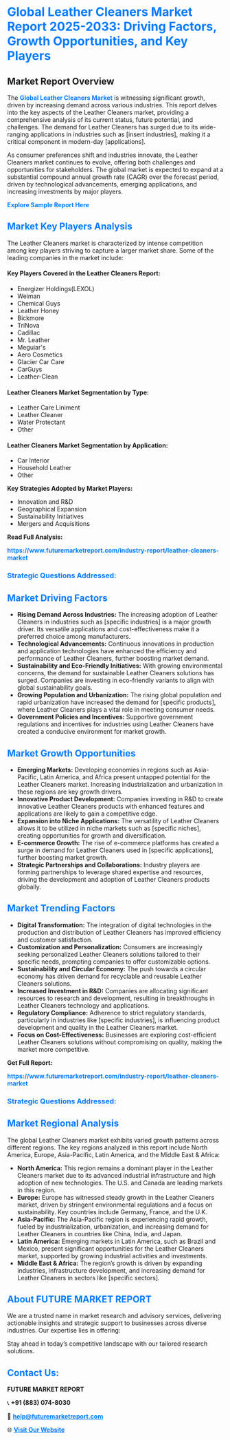 <h1 style="color: #007BFF;">Global Leather Cleaners Market Report 2025-2033: Driving Factors, Growth Opportunities, and Key Players</h1>

<section id="overview">
<h2>Market Report Overview</h2>
<p>The <a href="https://www.futuremarketreport.com/industry-report/leather-cleaners-market" style="color: #007BFF; text-decoration: none;"><strong>Global Leather Cleaners Market</strong></a> is witnessing significant growth, driven by increasing demand across various industries. This report delves into the key aspects of the Leather Cleaners market, providing a comprehensive analysis of its current status, future potential, and challenges. The demand for Leather Cleaners has surged due to its wide-ranging applications in industries such as [insert industries], making it a critical component in modern-day [applications].</p>
<p>As consumer preferences shift and industries innovate, the Leather Cleaners market continues to evolve, offering both challenges and opportunities for stakeholders. The global market is expected to expand at a substantial compound annual growth rate (CAGR) over the forecast period, driven by technological advancements, emerging applications, and increasing investments by major players.</p>
</section>

<section id="overview">
<p><a href="https://www.futuremarketreport.com/request-sample/reportId=33917" style="color: #007BFF; text-decoration: none;"><strong>Explore Sample Report Here</strong></a></p>
</section>

<section id="key-players">
<h2 style="color: #007BFF;">Market Key Players Analysis</h2>
<p>The Leather Cleaners market is characterized by intense competition among key players striving to capture a larger market share. Some of the leading companies in the market include:</p>
<h4>Key Players Covered in the Leather Cleaners Report:</h4>
<ul><li>Energizer Holdings(LEXOL)</li><li>Weiman</li><li>Chemical Guys</li><li>Leather Honey</li><li>Bickmore</li><li>TriNova</li><li>Cadillac</li><li>Mr. Leather</li><li>Meguiar&#039;s</li><li>Aero Cosmetics</li><li>Glacier Car Care</li><li>CarGuys</li><li>Leather-Clean</li></ul>
<h4>Leather Cleaners Market Segmentation by Type:</h4>
<ul><li>Leather Care Liniment</li><li>Leather Cleaner</li><li>Water Protectant</li><li>Other</li></ul>

<h4>Leather Cleaners Market Segmentation by Application:</h4>
<ul><li>Car Interior</li><li>Household Leather</li><li>Other</li></ul>
<p><strong>Key Strategies Adopted by Market Players:</strong></p>
<ul>
<li>Innovation and R&D</li>
<li>Geographical Expansion</li>
<li>Sustainability Initiatives</li>
<li>Mergers and Acquisitions</li>
</ul>
</section>

<section>
<p><strong>Read Full Analysis: </strong></p><a href="https://www.futuremarketreport.com/industry-report/leather-cleaners-market" style="color: #007BFF; text-decoration: none;"><strong>https://www.futuremarketreport.com/industry-report/leather-cleaners-market</strong></a>
<h3 style="color: #007BFF;">Strategic Questions Addressed:</h3>
</section>

<section id="driving-factors">
<h2 style="color: #007BFF;">Market Driving Factors</h2>
<ul>
<li><strong>Rising Demand Across Industries:</strong> The increasing adoption of Leather Cleaners in industries such as [specific industries] is a major growth driver. Its versatile applications and cost-effectiveness make it a preferred choice among manufacturers.</li>
<li><strong>Technological Advancements:</strong> Continuous innovations in production and application technologies have enhanced the efficiency and performance of Leather Cleaners, further boosting market demand.</li>
<li><strong>Sustainability and Eco-Friendly Initiatives:</strong> With growing environmental concerns, the demand for sustainable Leather Cleaners solutions has surged. Companies are investing in eco-friendly variants to align with global sustainability goals.</li>
<li><strong>Growing Population and Urbanization:</strong> The rising global population and rapid urbanization have increased the demand for [specific products], where Leather Cleaners plays a vital role in meeting consumer needs.</li>
<li><strong>Government Policies and Incentives:</strong> Supportive government regulations and incentives for industries using Leather Cleaners have created a conducive environment for market growth.</li>
</ul>
</section>

<section id="growth-opportunities">
<h2 style="color: #007BFF;">Market Growth Opportunities</h2>
<ul>
<li><strong>Emerging Markets:</strong> Developing economies in regions such as Asia-Pacific, Latin America, and Africa present untapped potential for the Leather Cleaners market. Increasing industrialization and urbanization in these regions are key growth drivers.</li>
<li><strong>Innovative Product Development:</strong> Companies investing in R&D to create innovative Leather Cleaners products with enhanced features and applications are likely to gain a competitive edge.</li>
<li><strong>Expansion into Niche Applications:</strong> The versatility of Leather Cleaners allows it to be utilized in niche markets such as [specific niches], creating opportunities for growth and diversification.</li>
<li><strong>E-commerce Growth:</strong> The rise of e-commerce platforms has created a surge in demand for Leather Cleaners used in [specific applications], further boosting market growth.</li>
<li><strong>Strategic Partnerships and Collaborations:</strong> Industry players are forming partnerships to leverage shared expertise and resources, driving the development and adoption of Leather Cleaners products globally.</li>
</ul>
</section>

<section id="trending-factors">
<h2 style="color: #007BFF;">Market Trending Factors</h2>
<ul>
<li><strong>Digital Transformation:</strong> The integration of digital technologies in the production and distribution of Leather Cleaners has improved efficiency and customer satisfaction.</li>
<li><strong>Customization and Personalization:</strong> Consumers are increasingly seeking personalized Leather Cleaners solutions tailored to their specific needs, prompting companies to offer customizable options.</li>
<li><strong>Sustainability and Circular Economy:</strong> The push towards a circular economy has driven demand for recyclable and reusable Leather Cleaners solutions.</li>
<li><strong>Increased Investment in R&D:</strong> Companies are allocating significant resources to research and development, resulting in breakthroughs in Leather Cleaners technology and applications.</li>
<li><strong>Regulatory Compliance:</strong> Adherence to strict regulatory standards, particularly in industries like [specific industries], is influencing product development and quality in the Leather Cleaners market.</li>
<li><strong>Focus on Cost-Effectiveness:</strong> Businesses are exploring cost-efficient Leather Cleaners solutions without compromising on quality, making the market more competitive.</li>
</ul>
</section>

<section>
<p><strong>Get Full Report: </strong></p><a href="https://www.futuremarketreport.com/industry-report/leather-cleaners-market" style="color: #007BFF; text-decoration: none;"><strong>https://www.futuremarketreport.com/industry-report/leather-cleaners-market</strong></a>
<h3 style="color: #007BFF;">Strategic Questions Addressed:</h3>
</section>


<section id="regional-analysis">
<h2 style="color: #007BFF;">Market Regional Analysis</h2>
<p>The global Leather Cleaners market exhibits varied growth patterns across different regions. The key regions analyzed in this report include North America, Europe, Asia-Pacific, Latin America, and the Middle East & Africa:</p>
<ul>
<li><strong>North America:</strong> This region remains a dominant player in the Leather Cleaners market due to its advanced industrial infrastructure and high adoption of new technologies. The U.S. and Canada are leading markets in this region.</li>
<li><strong>Europe:</strong> Europe has witnessed steady growth in the Leather Cleaners market, driven by stringent environmental regulations and a focus on sustainability. Key countries include Germany, France, and the U.K.</li>
<li><strong>Asia-Pacific:</strong> The Asia-Pacific region is experiencing rapid growth, fueled by industrialization, urbanization, and increasing demand for Leather Cleaners in countries like China, India, and Japan.</li>
<li><strong>Latin America:</strong> Emerging markets in Latin America, such as Brazil and Mexico, present significant opportunities for the Leather Cleaners market, supported by growing industrial activities and investments.</li>
<li><strong>Middle East & Africa:</strong> The region’s growth is driven by expanding industries, infrastructure development, and increasing demand for Leather Cleaners in sectors like [specific sectors].</li>
</ul>
</section>

<footer>
<h2 style="color: #007BFF;">About FUTURE MARKET REPORT</h2>
<p>We are a trusted name in market research and advisory services, delivering actionable insights and strategic support to businesses across diverse industries. Our expertise lies in offering:</p>

<p>Stay ahead in today’s competitive landscape with our tailored research solutions.</p>

<h2 style="color: #007BFF;">Contact Us:</h2>
<p><strong>FUTURE MARKET REPORT</strong></p>
<p>📞 <strong>+91 (883) 074-8030</strong></p>
<p>📧 <strong><a href="mailto:help@futuremarketreport.com" style="color: #007BFF;">help@futuremarketreport.com</a></strong></p>
<p>🌐 <strong><a href="https://www.futuremarketreport.com/" style="color: #007BFF;">Visit Our Website</a></strong></p>
</footer>